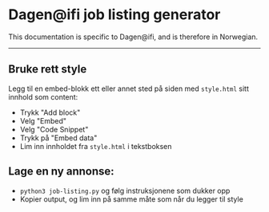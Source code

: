 # Dagen@ifi job listing generator

This documentation is specific to Dagen@ifi, and is therefore in Norwegian.

---

## Bruke rett style

Legg til en embed-blokk ett eller annet sted på siden med `style.html` sitt
innhold som content:

* Trykk "Add block"
* Velg "Embed"
* Velg "Code Snippet"
* Trykk på "Embed data"
* Lim inn innholdet fra `style.html` i tekstboksen

## Lage en ny annonse:

* `python3 job-listing.py` og følg instruksjonene som dukker opp
* Kopier output, og lim inn på samme måte som når du legger til style
